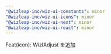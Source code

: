 ```yaml
---
"@wizleap-inc/wiz-ui-constants": minor
"@wizleap-inc/wiz-ui-icons": minor
"@wizleap-inc/wiz-ui-next": minor
"@wizleap-inc/wiz-ui-react": minor
---
```


Feat(icon): WizIAdjust を追加
